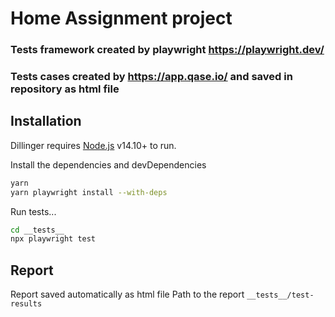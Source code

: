 # Home Assignment project

### Tests framework created by playwright https://playwright.dev/

### Tests cases created by https://app.qase.io/ and saved in repository as html file

## Installation

Dillinger requires [Node.js](https://nodejs.org/) v14.10+ to run.

Install the dependencies and devDependencies

```sh
yarn
yarn playwright install --with-deps
```

Run tests...

```sh
cd __tests__
npx playwright test
```

## Report

Report saved automatically as html file
Path to the report `__tests__/test-results`
